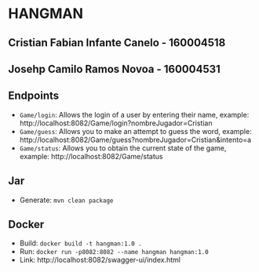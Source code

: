 # HANGMAN

## Cristian Fabian Infante Canelo - 160004518
## Josehp Camilo Ramos Novoa - 160004531

## Endpoints
- ```Game/login```: Allows the login of a user by entering their name, example: http://localhost:8082/Game/login?nombreJugador=Cristian
- ```Game/guess```: Allows you to make an attempt to guess the word, example: http://localhost:8082/Game/guess?nombreJugador=Cristian&intento=a
- ```Game/status```: Allows you to obtain the current state of the game, example: http://localhost:8082/Game/status

## Jar
- Generate: ```mvn clean package```

## Docker
- Build: ```docker build -t hangman:1.0 .```
- Run: ```docker run -p8082:8082 --name hangman hangman:1.0```
- Link: http://localhost:8082/swagger-ui/index.html
